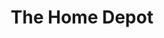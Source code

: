 ---
title: "The Home Depot"
url: /decatur/the-home-depot-new-snapfinger-woods-drive/
shop: doityourself
---